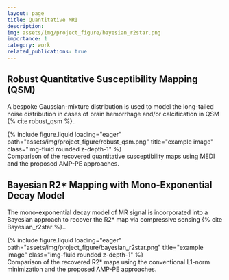 ```yaml
---
layout: page
title: Quantitative MRI
description: 
img: assets/img/project_figure/bayesian_r2star.png
importance: 1
category: work
related_publications: true
---
```


## Robust Quantitative Susceptibility Mapping (QSM)

A bespoke Gaussian-mixture distribution is used to model the long-tailed noise distribution in cases of brain hemorrhage and/or calcification in QSM {% cite robust_qsm %}..

<div class="row">
    <div class="col-sm-6 mt-3 mt-md-0">
        {% include figure.liquid loading="eager" path="assets/img/project_figure/robust_qsm.png" title="example image" class="img-fluid rounded z-depth-1" %}
    </div>
</div>
<div class="caption">
    Comparison of the recovered quantitative susceptibility maps using MEDI and the proposed AMP-PE approaches.
</div>

## Bayesian R2* Mapping with Mono-Exponential Decay Model

The mono-exponential decay model of MR signal is incorporated into a Bayesian approach to recover the R2* map via compressive sensing {% cite Bayesian_r2star %}..

<div class="row">
    <div class="col-sm-6 mt-3 mt-md-0">
        {% include figure.liquid loading="eager" path="assets/img/project_figure/bayesian_r2star.png" title="example image" class="img-fluid rounded z-depth-1" %}
    </div>
</div>
<div class="caption">
    Comparison of the recovered R2* maps using the conventional L1-norm minimization and the proposed AMP-PE approaches.
</div>


